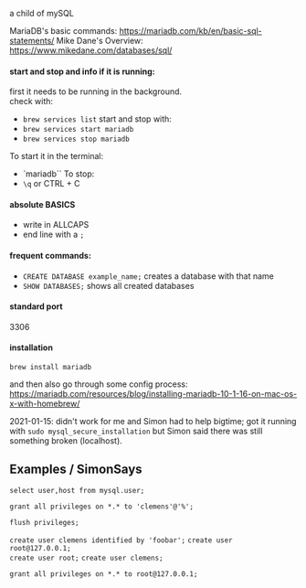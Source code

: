 a child of mySQL

MariaDB's basic commands: https://mariadb.com/kb/en/basic-sql-statements/
Mike Dane's Overview: https://www.mikedane.com/databases/sql/




#### start and stop and info if it is running:

first it needs to be running in the background.  
check with: 
- `brew services list`
start and stop with:
- `brew services start mariadb`
- `brew services stop mariadb`

To start it in the terminal:
- `mariadb``
To stop:
- `\q` or CTRL + C


#### absolute BASICS
- write in ALLCAPS
- end line with a `;`


#### frequent commands:

- `CREATE DATABASE example_name;` creates a database with that name
- `SHOW DATABASES;` shows all created databases

#### standard port
3306



#### installation

`brew install mariadb`

and then also go through some config process: https://mariadb.com/resources/blog/installing-mariadb-10-1-16-on-mac-os-x-with-homebrew/

2021-01-15: didn't work for me and Simon had to help bigtime; got it running with `sudo mysql_secure_installation` but Simon said there was still something broken (localhost).


## Examples / SimonSays

`select user,host from mysql.user;`  

`grant all privileges on *.* to 'clemens'@'%';`  

`flush privileges;` 

`create user clemens identified by 'foobar';` 
`create user root@127.0.0.1;`  
`create user root;` 
`create user clemens;`

`grant all privileges on *.* to root@127.0.0.1;` 